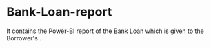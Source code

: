 # Bank-Loan-report
It contains the Power-BI report of the Bank Loan which is given to the Borrower's .
